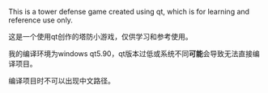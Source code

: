 <p>This is a tower defense game created using qt, which is for learning and reference use only.</p>
<p>这是一个使用qt创作的塔防小游戏，仅供学习和参考使用。</p>
<p>我的编译环境为windows qt5.90，qt版本过低或系统不同<b>可能</b>会导致无法直接编译项目。</p>
<p>编译项目时不可以出现中文路径。<p>
